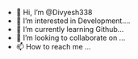 - 👋 Hi, I’m @Divyesh338
- 👀 I’m interested in Development....
- 🌱 I’m currently learning Github...
- 💞️ I’m looking to collaborate on ...
- 📫 How to reach me ...

<!---
Divyesh338/Divyesh338 is a ✨ special ✨ repository because its `README.md` (this file) appears on your GitHub profile.
You can click the Preview link to take a look at your changes.
--->
